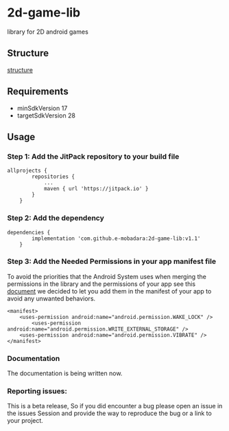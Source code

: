 # 2d-game-lib
library for 2D android games

## Structure
[structure](https://raw.githubusercontent.com/e-mobadara/2d-game-lib/screenshots/structure.png)

## Requirements 
- minSdkVersion 17
- targetSdkVersion 28

## Usage

### Step 1: Add the JitPack repository to your build file

```
allprojects {
		repositories {
			...
			maven { url 'https://jitpack.io' }
		}
	}
```

### Step 2: Add the dependency
```
dependencies {
		implementation 'com.github.e-mobadara:2d-game-lib:v1.1'
	}
```

### Step 3: Add the Needed Permissions in your app manifest file
To avoid the priorities that the Android System uses when merging the permissions in the library and the permissions of your app  see this [document](https://developer.android.com/studio/build/manifest-merge.html "Document") we decided to let you add them in the manifest of your app to avoid any unwanted behaviors. 
```
<manifest>
	<uses-permission android:name="android.permission.WAKE_LOCK" />
    	<uses-permission android:name="android.permission.WRITE_EXTERNAL_STORAGE" />
   	<uses-permission android:name="android.permission.VIBRATE" />
</manifest>
```

### Documentation 
The documentation is being written now. 

### Reporting issues:
This is a beta release, So if you did encounter a bug please open an issue in the issues Session and provide the way to reproduce the bug or a link to your project. 
